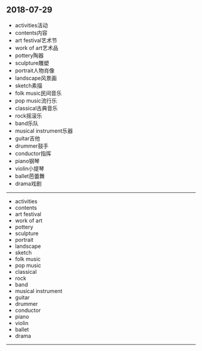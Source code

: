 2018-07-29
---
- activities活动
- contents内容
- art festival艺术节
- work of art艺术品
- pottery陶器
- sculpture雕塑
- portrait人物肖像
- landscape风景画
- sketch素描
- folk music民间音乐
- pop music流行乐
- classical古典音乐
- rock摇滚乐
- band乐队
- musical instrument乐器
- guitar吉他
- drummer鼓手
- conductor指挥
- piano钢琴
- violin小提琴
- ballet芭蕾舞
- drama戏剧
---
- activities 
- contents 
- art festival 
- work of art
- pottery 
- sculpture 
- portrait 
- landscape 
- sketch 
- folk music 
- pop music 
- classical 
- rock 
- band 
- musical instrument 
- guitar 
- drummer 
- conductor 
- piano 
- violin 
- ballet 
- drama 
---